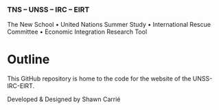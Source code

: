 
### TNS		–	UNSS 	–	IRC 	– 	EIRT
The New School • United Nations Summer Study • International Rescue Committee • Economic Integration Research Tool


# Outline

This GitHub repository is home to the code for the website of the UNSS-IRC-EIRT.

Developed & Designed by Shawn Carrié